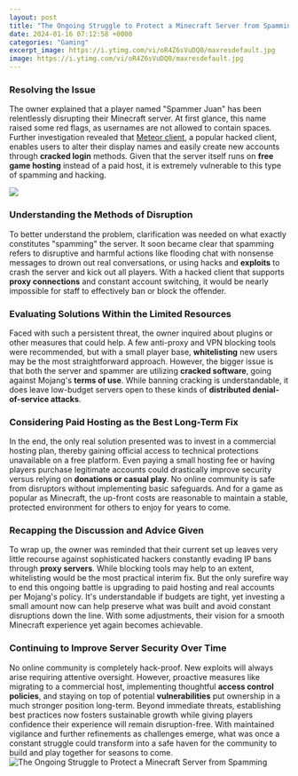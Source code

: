 ```yaml
---
layout: post
title: "The Ongoing Struggle to Protect a Minecraft Server from Spamming"
date: 2024-01-16 07:12:58 +0000
categories: "Gaming"
excerpt_image: https://i.ytimg.com/vi/oR4Z6sVuDQ0/maxresdefault.jpg
image: https://i.ytimg.com/vi/oR4Z6sVuDQ0/maxresdefault.jpg
---
```


### Resolving the Issue  
The owner explained that a player named "Spammer Juan" has been relentlessly disrupting their Minecraft server. At first glance, this name raised some red flags, as usernames are not allowed to contain spaces. Further investigation revealed that [Meteor client](https://store.fi.io.vn/xmas-holiday-santa-riding-shetland-sheepdog-christmas-2), a popular hacked client, enables users to alter their display names and easily create new accounts through **cracked login** methods. Given that the server itself runs on **free game hosting** instead of a paid host, it is extremely vulnerable to this type of spamming and hacking. 

![](https://static.planetminecraft.com/files/resource_media/screenshot/1838/maxresdefault-1537650594_thumb.jpg)
### Understanding the Methods of Disruption
To better understand the problem, clarification was needed on what exactly constitutes "spamming" the server. It soon became clear that spamming refers to disruptive and harmful actions like flooding chat with nonsense messages to drown out real conversations, or using hacks and **exploits** to crash the server and kick out all players. With a hacked client that supports **proxy connections** and constant account switching, it would be nearly impossible for staff to effectively ban or block the offender. 
### Evaluating Solutions Within the Limited Resources 
Faced with such a persistent threat, the owner inquired about plugins or other measures that could help. A few anti-proxy and VPN blocking tools were recommended, but with a small player base, **whitelisting** new users may be the most straightforward approach. However, the bigger issue is that both the server and spammer are utilizing **cracked software**, going against Mojang's **terms of use**. While banning cracking is understandable, it does leave low-budget servers open to these kinds of **distributed denial-of-service attacks**.  
### Considering Paid Hosting as the Best Long-Term Fix
In the end, the only real solution presented was to invest in a commercial hosting plan, thereby gaining official access to technical protections unavailable on a free platform. Even paying a small hosting fee or having players purchase legitimate accounts could drastically improve security versus relying on **donations or casual play**. No online community is safe from disruptors without implementing basic safeguards. And for a game as popular as Minecraft, the up-front costs are reasonable to maintain a stable, protected environment for others to enjoy for years to come.
### Recapping the Discussion and Advice Given
To wrap up, the owner was reminded that their current set up leaves very little recourse against sophisticated hackers constantly evading IP bans through **proxy servers**. While blocking tools may help to an extent, whitelisting would be the most practical interim fix. But the only surefire way to end this ongoing battle is upgrading to paid hosting and real accounts per Mojang's policy. It's understandable if budgets are tight, yet investing a small amount now can help preserve what was built and avoid constant disruptions down the line. With some adjustments, their vision for a smooth Minecraft experience yet again becomes achievable.
### Continuing to Improve Server Security Over Time  
No online community is completely hack-proof. New exploits will always arise requiring attentive oversight. However, proactive measures like migrating to a commercial host, implementing thoughtful **access control policies**, and staying on top of potential **vulnerabilities** put ownership in a much stronger position long-term. Beyond immediate threats, establishing best practices now fosters sustainable growth while giving players confidence their experience will remain disruption-free. With maintained vigilance and further refinements as challenges emerge, what was once a constant struggle could transform into a safe haven for the community to build and play together for seasons to come.
![The Ongoing Struggle to Protect a Minecraft Server from Spamming](https://i.ytimg.com/vi/oR4Z6sVuDQ0/maxresdefault.jpg)